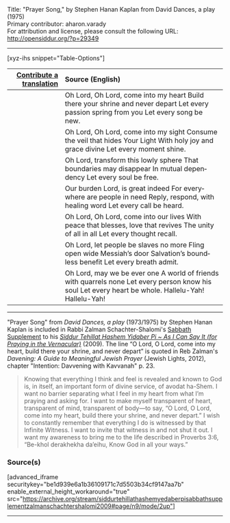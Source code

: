 <html>
<head></head>
<body>
Title: "Prayer Song," by Stephen Hanan Kaplan from David Dances, a play (1975)<br />
Primary contributor: aharon.varady<br />
For attribution and license, please consult the following URL: <a href="http://opensiddur.org/?p=29349">http://opensiddur.org/?p=29349</a>
<p />
<hr />

[xyz-ihs snippet="Table-Options"]<table style="margin-left: auto; margin-right: auto;" class="draggable">
<thead><tr><th id="x" style="text-align: right;"><a href="/contributing/upload/">Contribute a translation</a></th><th style="text-align: left;">Source (English)</th></tr></thead>
<tbody>
<tr><td style="vertical-align:top;">
<div class="liturgy" lang="he">

</span></div></td>
 
<td style="vertical-align:top;">
<div class="english" lang="en">
Oh Lord, Oh Lord, come into my heart 
Build there your shrine 
and never depart
Let every passion spring from you
Let every song be new.
</div></td></tr>


<tr><td style="vertical-align:top;">
<div class="liturgy" lang="he">

</span></div></td>
 
<td style="vertical-align:top;">
<div class="english" lang="en">
Oh Lord, Oh Lord, come into my sight
Consume the veil that hides 
Your Light
With holy joy and grace divine
Let every moment shine.
</div></td></tr>


<tr><td style="vertical-align:top;">
<div class="liturgy" lang="he">

</span></div></td>
 
<td style="vertical-align:top;">
<div class="english" lang="en">
Oh Lord, transform this lowly sphere
That boundaries may disappear
In mutual dependency
Let every soul be free.
</div></td></tr>


<tr><td style="vertical-align:top;">
<div class="liturgy" lang="he">

</span></div></td>
 
<td style="vertical-align:top;">
<div class="english" lang="en">
Our burden Lord, is great indeed
For everywhere are people in need
Reply, respond, with healing word
Let every call be heard.
</div></td></tr>


<tr><td style="vertical-align:top;">
<div class="liturgy" lang="he">

</span></div></td>
 
<td style="vertical-align:top;">
<div class="english" lang="en">
Oh Lord, Oh Lord, come into our lives 
With peace that blesses,
love that revives
The unity of all in all
Let every thought recall.
</div></td></tr>


<tr><td style="vertical-align:top;">
<div class="liturgy" lang="he">

</span></div></td>
 
<td style="vertical-align:top;">
<div class="english" lang="en">
Oh Lord, let people be slaves no more 
Fling open wide Messiah’s door
Salvation’s boundless benefit
Let every breath admit.
</div></td></tr>


<tr><td style="vertical-align:top;">
<div class="liturgy" lang="he">

</span></div></td>
 
<td style="vertical-align:top;">
<div class="english" lang="en">
Oh Lord, may we be ever one
A world of friends with quarrels none 
Let every person know his soul
Let every heart be whole.
Hallelu-Yah! Hallelu-Yah!
</div></td></tr>
</tbody></table>

<hr />

"Prayer Song" from <em>David Dances, a play</a></em> (1973/1975) by Stephen Hanan Kaplan is included in Rabbi Zalman Schachter-Shalomi's <a href="http://opensiddur.org/?p=29177">Sabbath Supplement</a> to his <em><a href="http://opensiddur.org/?p=177">Siddur Tehillat Hashem Yidaber Pi ~ As I Can Say It (for Praying in the Vernacular)</a></em> (2009). The line “O Lord, O Lord, come into my heart, build there your shrine, and never depart” is quoted in Reb Zalman's <em>Davening: A Guide to Meaningful Jewish Prayer</em> (Jewish Lights, 2012), chapter "Intention: Davvening with Kavvanah" p. 23.

<blockquote>
Knowing that everything I think and feel is revealed and known to God is, in itself, an important form of divine service, of avodat ha-Shem. I want no barrier separating what I feel in my heart from what I’m praying and asking for. I want to make myself transparent of heart, transparent of mind, transparent of body—to say, “O Lord, O Lord, come into my heart, build there your shrine, and never depart.” I wish to constantly remember that everything I do is witnessed by that Infinite Witness. I want to invite that witness in and not shut it out. I want my awareness to bring me to the life described in Proverbs 3:6, “Be-khol derakhekha da’eihu, Know God in all your ways.”
</blockquote>

<h3>Source(s)</h3>

[advanced_iframe securitykey="be1d939e6a1b36109171c7d5503b34cf9147aa7b" enable_external_height_workaround="true" src="https://archive.org/stream/siddurtehillathashemyedaberpisabbathsupplementzalmanschachtershalomi2009#page/n9/mode/2up"]

<hr />

&nbsp;
</body>
</html>